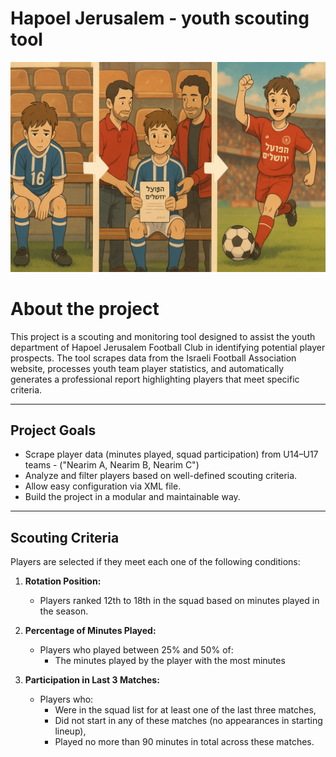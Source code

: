 # Hapoel Jerusalem - youth scouting tool

![Project image](pic.png)

# About the project

This project is a scouting and monitoring tool designed to assist the youth department of Hapoel Jerusalem Football Club in identifying potential player prospects.
The tool scrapes data from the Israeli Football Association website, processes youth team player statistics, and automatically generates a professional report highlighting players that meet specific criteria.

---

## Project Goals

- Scrape player data (minutes played, squad participation) from U14–U17 teams - ("Nearim A, Nearim B, Nearim C") 
- Analyze and filter players based on well-defined scouting criteria.
- Allow easy configuration via XML file.
- Build the project in a modular and maintainable way.

---

## Scouting Criteria

Players are selected if they meet each one of the following conditions:

1. **Rotation Position:**
   - Players ranked 12th to 18th in the squad based on minutes played in the season.

2. **Percentage of Minutes Played:**
   - Players who played between 25% and 50% of:
     - The minutes played by the player with the most minutes

3. **Participation in Last 3 Matches:**
   - Players who:
     - Were in the squad list for at least one of the last three matches,
     - Did not start in any of these matches (no appearances in starting lineup),
     - Played no more than 90 minutes in total across these matches.

